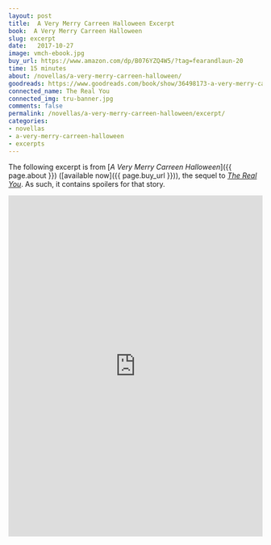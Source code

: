 ```yaml
---
layout: post
title:  A Very Merry Carreen Halloween Excerpt
book:  A Very Merry Carreen Halloween
slug: excerpt
date:   2017-10-27
image: vmch-ebook.jpg
buy_url: https://www.amazon.com/dp/B076YZQ4W5/?tag=fearandlaun-20
time: 15 minutes
about: /novellas/a-very-merry-carreen-halloween/
goodreads: https://www.goodreads.com/book/show/36498173-a-very-merry-carreen-halloween
connected_name: The Real You
connected_img: tru-banner.jpg
comments: false
permalink: /novellas/a-very-merry-carreen-halloween/excerpt/
categories: 
- novellas
- a-very-merry-carreen-halloween
- excerpts
---
```


The following excerpt is from [*A Very Merry Carreen Halloween*]({{ page.about }}) ([available now]({{ page.buy_url }})), the sequel to [*The Real You*][tru].  As such, it contains spoilers for that story.

<iframe type="text/html" width="650" height="675" frameborder="0" allowfullscreen style="max-width:100%" src="https://read.amazon.com/kp/card?asin=B076YZQ4W5&preview=inline&linkCode=kpe&ref_=cm_sw_r_kb_dp_yfBqFbZBJNXZ8&tag=fearandlaun-20" ></iframe> 

[tru]:/novels/the-real-you/
